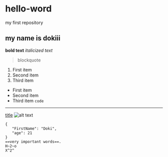 # hello-word
my first repository
## my name is dokiii
**bold text**
*italicized text*
> blockquote
1. First item
2. Second item
3. Third item
- First item
- Second item
- Third item
`code`
---
[title](https://www.baidu.com)
![alt text](image.jpg)

```
{
   "FirstName": "Doki",
   "age": 21
}
==very important words==.
H~2~o
X^2^
